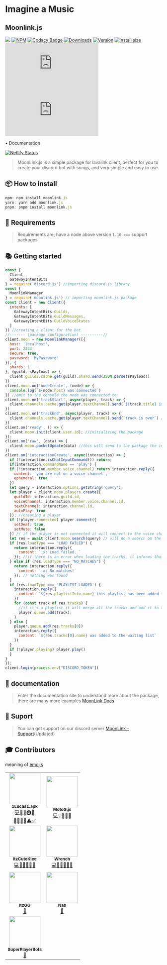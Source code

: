 # Imagine a Music
## Moonlink.js

<img src='https://cdn.discordapp.com/attachments/1019979902411350016/1082098052808052816/114_Sem_Titulo_20230222123935.png'></img>
[![NPM](https://nodei.co/npm/moonlink.js.png)](\[https:/nodei.co/npm/moonlink.js) 
[![Codacy Badge](https://app.codacy.com/project/badge/Grade/7dd9288acdc94dacaa11ad80f36a9bd3)](https://www.codacy.com/gh/1Lucas1apk/moonlink.js/dashboard?utm\_source=github.com\&utm\_medium=referral\&utm\_content=1Lucas1apk/moonlink.js\&utm\_campaign=Badge\_Grade) [![Downloads](https://img.shields.io/npm/dt/moonlink.js.svg?color=3884FF)](https://www.npmjs.com/package/moonlink.js) [![Version](https://img.shields.io/npm/v/moonlink.js.svg?color=3884FF\&label=version)](https://www.npmjs.com/package/moonlink.js) [![install size](https://packagephobia.com/badge?p=moonlink.js)](https://packagephobia.com/result?p=moonlink.js) ![vulnabilites](https://img.shields.io/snyk/vulnerabilities/npm/moonlink.js) ![node](https://img.shields.io/node/v/moonlink.js)

• Documentation

[![Netlify Status](https://api.netlify.com/api/v1/badges/4f4a2a64-a8db-4db3-ad1d-0c4ac7274d0e/deploy-status)](https://app.netlify.com/sites/moonlinkjs/deploys)

> MoonLink.js is a simple package for lavalink client, perfect for you to create your discord bot with songs, and very simple and easy to use

## 📦 How to install
```js
npm: npm install moonlink.js
yarn: yarn add moonlink.js
pnpm: pnpm install moonlink.js
```
## 🎲 Requirements

> Requirements are, have a node above version `1.16 >==` support packages

## 📚 Getting started
```js
const {
  Client,
  GatewayIntentBits
} = require('discord.js') //importing discord.js library
const {
  MoonlinkManager
} = require('moonlink.js') // importing moonlink.js package
const client = new Client({
  intents: [
    GatewayIntentBits.Guilds,
    GatewayIntentBits.GuildMessages,
    GatewayIntentBits.GuildVoiceStates
  ]
}) //creating a client for the bot
//------- (package configuration) ----------//
client.moon = new MoonlinkManager([{
  host: 'localhost',
  port: 2333,
  secure: true,
  password: 'MyPassword'
}], {
  shards: 1
}, (guild, sPayload) => {
  client.guilds.cache.get(guild).shard.send(JSON.parse(sPayload))
})
client.moon.on('nodeCreate', (node) => {
  console.log(`${node.host} was connected`)
}) //emit to the console the node was connected to
client.moon.on('trackStart', async(player, track) => {
  client.channels.cache.get(player.textChannel).send(`${track.title} is playing now`) //when the player starts it will send a message to the channel where the command was executed
})
client.moon.on('trackEnd', async(player, track) => {
  client.channels.cache.get(player.textChannel).send(`track is over`) //when the player starts it will send a message to the channel where the command was executed
})
client.on('ready', () => {
  client.moon.init(client.user.id); //initializing the package
});
client.on('raw', (data) => {
  client.moon.packetUpdate(data) //this will send to the package the information needed for the package to work properly
})
client.on('interactionCreate', async(interaction) => {
  if (!interaction.isChatInputCommand()) return;
  if(interaction.commandName == 'play') {
  if (!interaction.member.voice.channel) return interaction.reply({
    content: `you are not on a voice channel`,
    ephemeral: true
  })
  let query = interaction.options.getString('query');
  let player = client.moon.players.create({
    guildId: interaction.guild.id,
    voiceChannel: interaction.member.voice.channel.id,
    textChannel: interaction.channel.id,
    autoPlay: true
  }); //creating a player
  if (!player.connected) player.connect({
    setDeaf: true,
    setMute: false
  }) // if the player is not connected it will connect to the voice channel
  let res = await client.moon.search(query) // will do a search on the video informed in the query
  if (res.loadType === "LOAD_FAILED") {
    return interaction.reply({
      content: `:x: Load failed. `
    }); //if there is an error when loading the tracks, it informs that there is an error
  } else if (res.loadType === "NO_MATCHES") {
    return interaction.reply({
      content: `:x: No matches!`
    }); // nothing was found
  }
  if (res.loadType === 'PLAYLIST_LOADED') {
    interaction.reply({
      content: `${res.playlistInfo.name} this playlist has been added to the waiting list`
    })
    for (const track of res.tracks) {
      //if it's a playlist it will merge all the tracks and add it to the queue
      player.queue.add(track);
    }
  } else {
    player.queue.add(res.tracks[0])
    interaction.reply({
      content: `${res.tracks[0].name} was added to the waiting list`
    })
  }
  if (!player.playing) player.play()
  }
}
});
client.login(process.env["DISCORD_TOKEN"])
```

## 📖 documentation

> Enter the documentation site to understand more about the package, there are many more examples [MoonLink Docs](https://moonlink.js.org)

## 🎨 Suport

> You can get support on our discord server [MoonLink - Support](https://discord.gg/xQq2A8vku3)(Updated)

## 🎓 Contributors 
meaning of [emojis](https://allcontributors.org/docs/en/emoji-key)

<table>
<tr>
<td align="center"><a href="https://github.com/1Lucas1apk"> <img src="https://cdn.discordapp.com/avatars/978981769661513758/438e182c14d5d28aa87ded076eca2755.webp?size=2048" width="100px;" alt="" /><br> <sub><b>1Lucas1.apk</b></sub><br> </a><a href="https://github.com/1Lucas1apk/Moonlink.js/commits?author=1Lucas1apk" title="Code">💻</a><a href="https://moonlink.js.org" title="Doc">📖</a><a href="https://moonlink.js.org/exemples" title="exemples">💡</a><a href="https://github.com/1Lucas1apk/Moonlink.js" title="infra">🚇</a><a href="https://github.com/1Lucas1apk/moonlink.js" title="ideas">🤔</a><br><a href="https://github.com/1Lucas1apk/moonlink.js" title="maintenance">🚧</a><a href="https://github.com/1Lucas1apk/moonlink.js/issues" title="question">💬</a><a href="https://github.com/1Lucas1apk/moonlink.js/" title="review">👀</a><a href="https://github.com/1Lucas1apk/moonlink.js/" title="Tools">🔧</a><a href="https://github.com/1Lucas1apk/moonlink.js/" title="Test">⚠️</a><a href="https://moonlink.js.org" title="tutorial">✅</a></td>
<td align="center"><a href="https://github.com/motoG100"> <img src="https://cdn.discordapp.com/attachments/1046805409169682482/1087397208795643996/motog.png" width="100px;" alt="" /><br> <sub><b>MotoG.js</b></sub><br> </a><a href="https://github.com/1Lucas1apk/Moonlink.js/commits?author=motoG100" title="Code">💻</a><a href="https://moonlink.js.org/exemples" title="exemples">💡</a><a href="https://github.com/1Lucas1apk/moonlink.js" title="ideas">🤔</a><a href="https://github.com/1Lucas1apk/moonlink.js/issues" title="question">💬</a><a href="https://moonlink.js.org" title="designer">🎨</a></td>
</tr>
<tr>
<td align="center"><a href="https://github.com/SudhanPlayz"> <img src="https://cdn.discordapp.com/attachments/990369914093207563/1087398012675952670/itzcuteklee.png" width="100px;" alt="" /><br> <sub><b>ItzCuteKlee</b></sub><br> <a href="https://github.com/1Lucas1apk/moonlink.js/commits?author=SudhanPlayz" title="Code">💻</a><a href="https://github.com/1Lucas1apk/moonlink.js" title="review">👀</a><a href="https://github.com/1Lucas1apk/moonlink.js" title="maintenance">🚧</a><a href="https://github.com/1Lucas1apk/moonlink.js" title="infra">🚈</a><a href="https://github.com/1Lucas1apk/moonlink.js" title="exemple">💡</a><a href="https://github.com/1Lucas1apk/moonlink.js" title="tool">🔧</a></td>
<td align="center"><a href="https://github.com/NotWrench"> <img src="https://cdn.discordapp.com/attachments/990369914093207563/1087398932474245130/wrench.png" width="100px;" alt="" /><br> <sub><b>Wrench</b></sub><br><a href="https://github.com/1Lucas1apk/Moonlink.js/commits?author=NotWrench" title="Code">💻</a><a href="https://github.com/1Lucas1apk/moonlink.js" title="review">👀</a><a href="https://github.com/1Lucas1apk/moonlink.js" title="maintenance">🚧</a><a href="https://github.com/1Lucas1apk/moonlink.js" title="infra">🚈</a><a href="https://github.com/1Lucas1apk/moonlink.js" title="exemple">💡</a><a href="https://github.com/1Lucas1apk/moonlink.js" title="tool">🔧</a></td>
</tr>
<tr>
<td align="center"><a href="https://discord.com/users/912987919357190194"> <img src="https://cdn.discordapp.com/avatars/912987919357190194/ac7a60ebe7281cdcde46ad3d48d4ffb9.webp?size=2048" width="100px;" alt="" /><br> <sub><b>ItzGG</b></sub><br> </a><a href="https://discord.gg/gPw8ycW5wN" title="Bug">🐛</a></td>
<td align="center"><a href="https://discord.com/users/666270910692720661"> <img src="https://cdn.discordapp.com/avatars/666270910692720661/cf9ce4733dbeb61391eab6b16a56daef.webp?size=2048" width="100px;" alt="" /><br> <sub><b>Nah</b></sub><br> </a><a href="https://discord.com/channels/990369410344701964/1057275443587338262/1057275443587338262" title="Bug">🐛</a></td>
</tr>
<tr>
<td align="center"><a href="https://discord.com/users/666270910692720661"> <img src="asset://asset/images/default_avatar_0.png?size=2048" width="100px;" alt="" /><br> <sub><b>SuperPlayerBots</b></sub><br> </a><a href="https://discord.com/channels/990369410344701964/1070454617294516284/1071695070639702056" title="Bug">🐛</a></td>
</tr>
</table>
